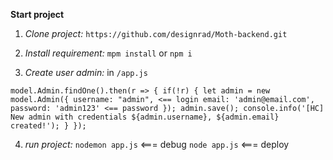 **Start project**

1. _Clone project:_
 `https://github.com/designrad/Moth-backend.git`
 
2. _Install requirement:_
`mpm install` or `npm i`

3. _Create user admin:_
in `/app.js`

`model.Admin.findOne().then(r => {
    if(!r) {
        let admin = new model.Admin({
            username: "admin", <== login
            email: 'admin@email.com',
            password: 'admin123' <== password
        });
        admin.save();
        console.info('[HC] New admin with credentials ${admin.username}, ${admin.email} created!');
    }
    });`
 
4. _run project:_
`nodemon app.js` <=== debug
`node app.js` <=== deploy